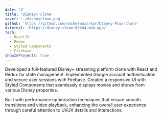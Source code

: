 ```yaml
---
date: '2'
title: 'Disney+ Clone'
cover: './disneyclone.png'
github: 'https://github.com/aniketwazarkar/Disney-Plus-Clone'
external: 'https://disney-clone-83e44.web.app/'
tech:
  - ReactJS
  - Redux
  - Styled Components
  - Firebase
showInProjects: true
---
```


Developed a full-featured Disney+ streaming platform clone with React and Redux for state management. Implemented Google account authentication and secure user sessions with Firebase. Created a responsive UI with Styled Components that seamlessly displays movies and shows from various Disney properties.

Built with performance optimization techniques that ensure smooth transitions and video playback, enhancing the overall user experience through careful attention to UI/UX details and interactions.
